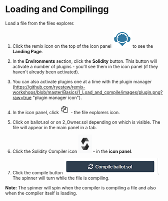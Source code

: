 # Loading and Compilingg

Load a file from the files explorer.

1. Click the remix icon on the top of the icon panel
![Remix icon](https://github.com/ryestew/remix-workshops/blob/master/Basics/1_Load_and_compile/images/remix-logo.png?raw=true "Remix icon") to see the **Landing Page**.

2. In the **Environments** section, click the **Solidity** button.  This button will activate a number of plugins - you’ll see them in the icon panel (if they haven't already been activated).

4. You can also activate plugins one at a time with the plugin manager (https://github.com/ryestew/remix-workshops/blob/master/Basics/1_Load_and_compile/images/plugin.png?raw=true "plugin manager icon").

1. In the icon panel, click ![file explorer icon](https://github.com/ryestew/remix-workshops/blob/master/Basics/1_Load_and_compile/images/files1.png?raw=true "file explorer icon") - the file explorers icon.

5. Click on ballot.sol or on 2_Owner.sol depending on which is visible.  The file will appear in the main panel in a tab.

7. Click the Solidity Compiler icon ![solidity compiler icon](https://github.com/ryestew/remix-workshops/blob/master/Basics/1_Load_and_compile/images/solidity1.png?raw=true "solidity compiler icon") - in the **icon panel**.

8. Click the compile button ![compile ballot](https://github.com/ryestew/remix-workshops/blob/master/Basics/1_Load_and_compile/images/compile.png?raw=true "compile ballot"). The spinner will turn while the file is compiling.  

**Note:** The spinner will spin when the compiler is compiling a file and also when the compiler itself is loading.
